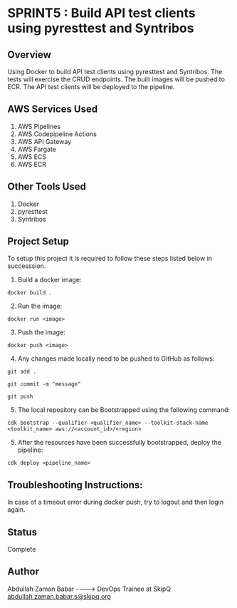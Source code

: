# SPRINT5 : Build API test clients using pyresttest and Syntribos
## Overview
Using Docker to build API test clients using pyresttest and Syntribos. The tests will exercise the CRUD endpoints. The built images will be pushed to ECR. The API test clients will be deployed to the pipeline.

## AWS Services Used
1. AWS Pipelines
2. AWS Codepipeline Actions
3. AWS API Gateway
4. AWS Fargate
5. AWS ECS
6. AWS ECR

## Other Tools Used
1. Docker
2. pyresttest
3. Syntribos

## Project Setup
To setup this project it is required to follow these steps listed below in successsion.
1. Build a docker image:
```
docker build .
```
2. Run the image:
```
docker run <image>
```
3. Push the image:
```
docker push <image>
```
4. Any changes made locally need to be pushed to GitHub as follows:
```
git add .
```
```
git commit -m "message"
```
```
git push
```
5. The local repository can be Bootstrapped using the following command:
```
cdk bootstrap --qualifier <qualifier_name> --toolkit-stack-name <toolkit_name> aws://<account_id>/<region>
```
5. After the resources have been successfully bootstrapped, deploy the pipeline:
```
cdk deploy <pipeline_name>
```
## Troubleshooting Instructions:
In case of a timeout error during docker push, try to logout and then login again.

## Status
Complete

## Author
Abdullah Zaman Babar  ----> DevOps Trainee at SkipQ     <abdullah.zaman.babar.s@skipq.org>

